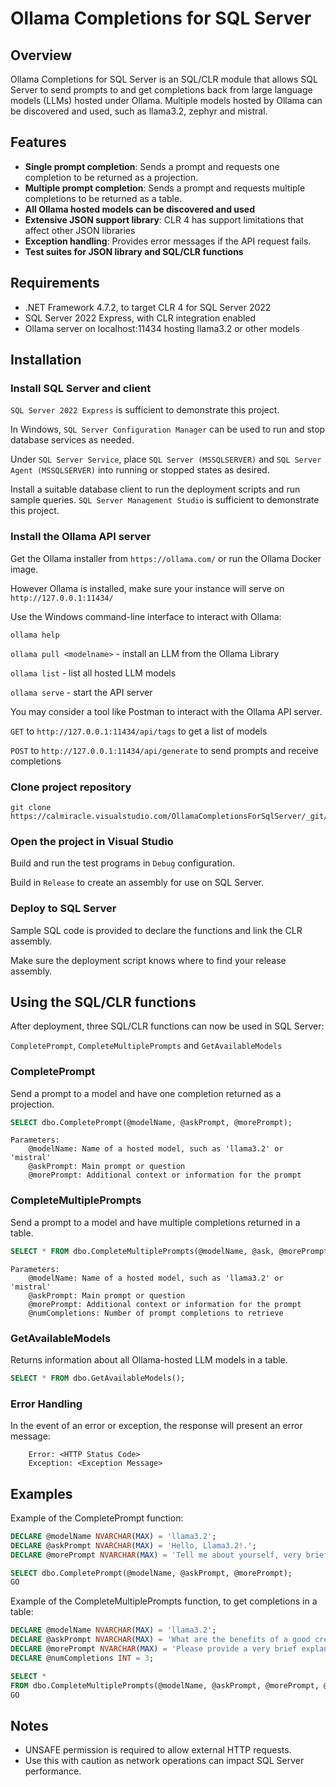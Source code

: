 # Ollama Completions for SQL Server

## Overview

Ollama Completions for SQL Server is an SQL/CLR module that allows SQL Server to send prompts to and
get completions back from large language models (LLMs) hosted under Ollama. Multiple models hosted
by Ollama can be discovered and used, such as llama3.2, zephyr and mistral.

## Features

- **Single prompt completion**: Sends a prompt and requests one completion to be returned as a projection.
- **Multiple prompt completion**: Sends a prompt and requests multiple completions to be returned as a table.
- **All Ollama hosted models can be discovered and used**
- **Extensive JSON support library**: CLR 4 has support limitations that affect other JSON libraries
- **Exception handling**: Provides error messages if the API request fails.
- **Test suites for JSON library and SQL/CLR functions**

## Requirements

- .NET Framework 4.7.2, to target CLR 4 for SQL Server 2022
- SQL Server 2022 Express, with CLR integration enabled
- Ollama server on localhost:11434 hosting llama3.2 or other models

## Installation

### Install SQL Server and client

`SQL Server 2022 Express` is sufficient to demonstrate this project. 

In Windows, `SQL Server Configuration Manager` can be used to run and stop database
services as needed. 

Under `SQL Server Service`, place `SQL Server (MSSQLSERVER)` and 
`SQL Server Agent (MSSQLSERVER)` into running or stopped states as desired.

Install a suitable database client to run the deployment scripts and run sample queries.
`SQL Server Management Studio` is sufficient to demonstrate this project.

### Install the Ollama API server

Get the Ollama installer from `https://ollama.com/` or run the Ollama Docker image.
 
However Ollama is installed, make sure your instance will serve on `http://127.0.0.1:11434/ `

Use the Windows command-line interface to interact with Ollama:

`ollama help`

`ollama pull <modelname>` - install an LLM from the Ollama Library

`ollama list` - list all hosted LLM models

`ollama serve` - start the API server

You may consider a tool like Postman to interact with the Ollama API server.

`GET` to `http://127.0.0.1:11434/api/tags` to get a list of models

`POST` to `http://127.0.0.1:11434/api/generate` to send prompts and receive completions

### Clone project repository

```
git clone https://calmiracle.visualstudio.com/OllamaCompletionsForSqlServer/_git/OllamaCompletionsForSqlServer
```

### Open the project in Visual Studio

Build and run the test programs in `Debug` configuration. 

Build in `Release` to create an assembly for use on SQL Server. 


### Deploy to SQL Server

Sample SQL code is provided to declare the functions and link the CLR assembly.

Make sure the deployment script knows where to find your release assembly.

## Using the SQL/CLR functions

After deployment, three SQL/CLR functions can now be used in SQL Server:

`CompletePrompt`, `CompleteMultiplePrompts` and `GetAvailableModels`

### CompletePrompt

Send a prompt to a model and have one completion returned as a projection.

```sql
SELECT dbo.CompletePrompt(@modelName, @askPrompt, @morePrompt);
```

    Parameters:
        @modelName: Name of a hosted model, such as 'llama3.2' or 'mistral'
        @askPrompt: Main prompt or question
        @morePrompt: Additional context or information for the prompt

### CompleteMultiplePrompts

Send a prompt to a model and have multiple completions returned in a table.

```sql
SELECT * FROM dbo.CompleteMultiplePrompts(@modelName, @ask, @morePrompt, @numCompletions);
```

    Parameters:
        @modelName: Name of a hosted model, such as 'llama3.2' or 'mistral'
        @askPrompt: Main prompt or question
        @morePrompt: Additional context or information for the prompt
        @numCompletions: Number of prompt completions to retrieve

### GetAvailableModels

Returns information about all Ollama-hosted LLM models in a table.

```sql
SELECT * FROM dbo.GetAvailableModels();
```

### Error Handling

In the event of an error or exception, the response will present an error message:

```
    Error: <HTTP Status Code>
    Exception: <Exception Message>
```

## Examples

Example of the CompletePrompt function:

```sql
DECLARE @modelName NVARCHAR(MAX) = 'llama3.2';
DECLARE @askPrompt NVARCHAR(MAX) = 'Hello, Llama3.2!.';
DECLARE @morePrompt NVARCHAR(MAX) = 'Tell me about yourself, very briefly.';

SELECT dbo.CompletePrompt(@modelName, @askPrompt, @morePrompt);
GO
```

Example of the CompleteMultiplePrompts function, to get completions in a table:

```sql
DECLARE @modelName NVARCHAR(MAX) = 'llama3.2';
DECLARE @askPrompt NVARCHAR(MAX) = 'What are the benefits of a good credit score?';
DECLARE @morePrompt NVARCHAR(MAX) = 'Please provide a very brief explanation of 10 words or less.';
DECLARE @numCompletions INT = 3;

SELECT * 
FROM dbo.CompleteMultiplePrompts(@modelName, @askPrompt, @morePrompt, @numCompletions);
GO
```

## Notes

- UNSAFE permission is required to allow external HTTP requests.
- Use this with caution as network operations can impact SQL Server performance.